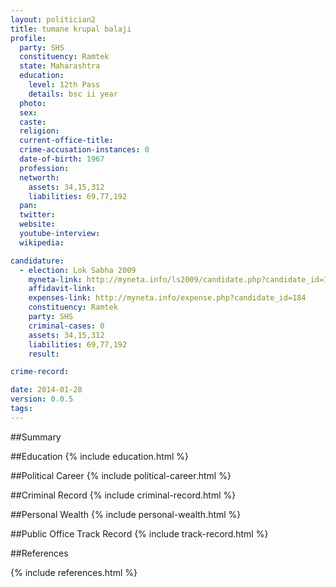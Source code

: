 ```yaml
---
layout: politician2
title: tumane krupal balaji
profile: 
  party: SHS
  constituency: Ramtek
  state: Maharashtra
  education: 
    level: 12th Pass
    details: bsc ii year
  photo: 
  sex: 
  caste: 
  religion: 
  current-office-title: 
  crime-accusation-instances: 0
  date-of-birth: 1967
  profession: 
  networth: 
    assets: 34,15,312
    liabilities: 69,77,192
  pan: 
  twitter: 
  website: 
  youtube-interview: 
  wikipedia: 

candidature: 
  - election: Lok Sabha 2009
    myneta-link: http://myneta.info/ls2009/candidate.php?candidate_id=184
    affidavit-link: 
    expenses-link: http://myneta.info/expense.php?candidate_id=184
    constituency: Ramtek 
    party: SHS
    criminal-cases: 0
    assets: 34,15,312
    liabilities: 69,77,192
    result:  

crime-record: 

date: 2014-01-28
version: 0.0.5
tags: 
---
```

##Summary


##Education
{% include education.html %}


##Political Career
{% include political-career.html %}


##Criminal Record
{% include criminal-record.html %}


##Personal Wealth
{% include personal-wealth.html %}


##Public Office Track Record
{% include track-record.html %}


##References


{% include references.html %}